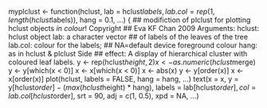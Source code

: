 myplclust <- function(hclust, lab = hclust$labels, lab.col = rep(1, length(hclust$labels)),
                      hang = 0.1, ...) {
        ## modifiction of plclust for plotting hclust objects *in colour*! Copyright
        ## Eva KF Chan 2009 Arguments: hclust: hclust object lab: a character vector
        ## of labels of the leaves of the tree lab.col: colour for the labels;
        ## NA=default device foreground colour hang: as in hclust & plclust Side
        ## effect: A display of hierarchical cluster with coloured leaf labels.
        y <- rep(hclust$height, 2)
        x <- as.numeric(hclust$merge)
        y <- y[which(x < 0)]
        x <- x[which(x < 0)]
        x <- abs(x)
        y <- y[order(x)]
        x <- x[order(x)]
        plot(hclust, labels = FALSE, hang = hang, ...)
        text(x = x, y = y[hclust$order] - (max(hclust$height) * hang), labels = lab[hclust$order],
             col = lab.col[hclust$order], srt = 90, adj = c(1, 0.5), xpd = NA, ...)
